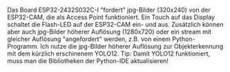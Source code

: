 Das Board ESP32-2432S032C-I "fordert" jpg-Bilder (320x240) von der ESP32-CAM, die als Access Point funktioniert. Ein Touch auf das Display schaltet die Flash-LED auf der ESP32-CAM ein- und aus. Zusätzlich können aber auch jpg-Bilder höherer Auflösung (1280x720) oder ein stream mit gleicher Auflösung "angefordert" werden, z.B. von einem Python-Programm. Ich nutze die jpg-Bilder höherer Auflösung zur Objekterkennung mit dem kürzlich erschinenem YOLO12. Tip: Damit YOLO12 funktioniert, muss man die Bibliotheken der Python-IDE aktualisieren!
